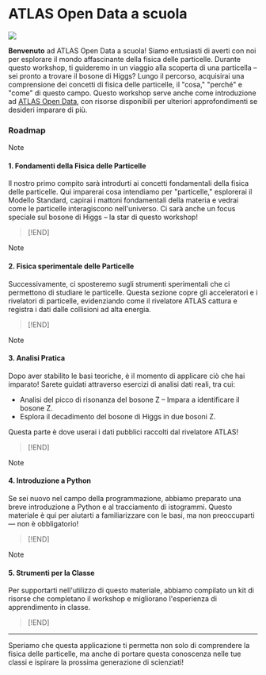 # ATLAS Open Data a scuola

![](https://atlas.cern/sites/default/files/2024-07/ATLAS-open-data.jpg)

**Benvenuto** ad ATLAS Open Data a scuola! Siamo entusiasti di averti con noi per esplorare il mondo affascinante della fisica delle particelle. Durante questo workshop, ti guideremo in un viaggio alla scoperta di una particella – sei pronto a trovare il bosone di Higgs? Lungo il percorso, acquisirai una comprensione dei concetti di fisica delle particelle, il "cosa," "perché" e "come" di questo campo. Questo workshop serve anche come introduzione ad [ATLAS Open Data](http://opendata.atlas.cern/), con risorse disponibili per ulteriori approfondimenti se desideri imparare di più.

### Roadmap
> [!NOTE]
#### 1. **Fondamenti della Fisica delle Particelle**
Il nostro primo compito sarà introdurti ai concetti fondamentali della fisica delle particelle. Qui imparerai cosa intendiamo per "particelle," esplorerai il Modello Standard, capirai i mattoni fondamentali della materia e vedrai come le particelle interagiscono nell'universo. Ci sarà anche un focus speciale sul bosone di Higgs – la star di questo workshop!
> [!END]

> [!NOTE]
#### 2. **Fisica sperimentale delle Particelle**
Successivamente, ci sposteremo sugli strumenti sperimentali che ci permettono di studiare le particelle. Questa sezione copre gli acceleratori e i rivelatori di particelle, evidenziando come il rivelatore ATLAS cattura e registra i dati dalle collisioni ad alta energia.
> [!END]

> [!NOTE]
#### 3. **Analisi Pratica**
Dopo aver stabilito le basi teoriche, è il momento di applicare ciò che hai imparato! Sarete guidati attraverso esercizi di analisi dati reali, tra cui:

- Analisi del picco di risonanza del bosone Z – Impara a identificare il bosone Z.
- Esplora il decadimento del bosone di Higgs in due bosoni Z.

Questa parte è dove userai i dati pubblici raccolti dal rivelatore ATLAS!
> [!END]

> [!NOTE]
#### 4. **Introduzione a Python**
Se sei nuovo nel campo della programmazione, abbiamo preparato una breve introduzione a Python e al tracciamento di istogrammi. Questo materiale è qui per aiutarti a familiarizzare con le basi, ma non preoccuparti — non è obbligatorio!
> [!END]

> [!NOTE]
#### 5. **Strumenti per la Classe**
Per supportarti nell'utilizzo di questo materiale, abbiamo compilato un kit di risorse che completano il workshop e migliorano l'esperienza di apprendimento in classe.
> [!END]

---
Speriamo che questa applicazione ti permetta non solo di comprendere la fisica delle particelle, ma anche di portare questa conoscenza nelle tue classi e ispirare la prossima generazione di scienziati!
